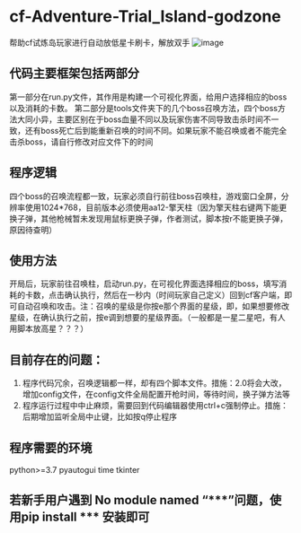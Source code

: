 # cf-Adventure-Trial_Island-godzone
  帮助cf试炼岛玩家进行自动放低星卡刷卡，解放双手
![image](https://github.com/user-attachments/assets/003acd61-8291-4ecc-83f4-4c7d8e2094b9)


## 代码主要框架包括两部分
  第一部分在run.py文件，其作用是构建一个可视化界面，给用户选择相应的boss以及消耗的卡数。
  第二部分是tools文件夹下的几个boss召唤方法，四个boss方法大同小异，主要区别在于boss血量不同以及玩家伤害不同导致击杀时间不一致，还有boss死亡后到能重新召唤的时间不同。如果玩家不能召唤或者不能完全击杀boss，请自行修改对应文件下的时间

## 程序逻辑
  四个boss的召唤流程都一致，玩家必须自行前往boss召唤柱，游戏窗口全屏，分辨率使用1024*768，目前版本必须使用aa12-擎天柱（因为擎天柱右键两下能更换子弹，其他枪械暂未发现用鼠标更换子弹，作者测试，脚本按r不能更换子弹，原因待查明）

## 使用方法
  开局后，玩家前往召唤柱，启动run.py，在可视化界面选择相应的boss，填写消耗的卡数，点击确认执行，然后在一秒内（时间玩家自己定义）回到cf客户端，即可自动召唤和攻击。注：召唤的星级是你按e那个界面的星级，即，如果想要修改星级，在确认执行之前，按e调到想要的星级界面。（一般都是一星二星吧，有人用脚本放高星？？？）

## 目前存在的问题：
  1. 程序代码冗余，召唤逻辑都一样，却有四个脚本文件。措施：2.0将会大改，增加config文件，在config文件全局配置开枪时间，等待时间，换子弹方法等
  2. 程序运行过程中中止麻烦，需要回到代码编辑器使用ctrl+c强制停止。措施：后期增加监听全局中止键，比如按q停止程序


## 程序需要的环境
  python>=3.7 pyautogui time tkinter 

## 若新手用户遇到 No module named “***”问题，使用pip install *** 安装即可

